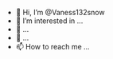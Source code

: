 - 👋 Hi, I’m @Vaness132snow
- 👀 I’m interested in ...
- 🌱  ...
- 💞️ ...
- 📫 How to reach me ...

<!---
Vaness132snow/Vaness132snow is a ✨ special ✨ repository because its `README.md` (this file) appears on your GitHub profile.
You can click the Preview link to take a look at your changes.
--->
